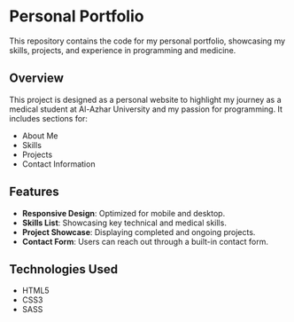 # Personal Portfolio

This repository contains the code for my personal portfolio, showcasing my skills, projects, and experience in programming and medicine.

## Overview

This project is designed as a personal website to highlight my journey as a medical student at Al-Azhar University and my passion for programming. It includes sections for:

- About Me
- Skills
- Projects
- Contact Information

## Features

- **Responsive Design**: Optimized for mobile and desktop.
- **Skills List**: Showcasing key technical and medical skills.
- **Project Showcase**: Displaying completed and ongoing projects.
- **Contact Form**: Users can reach out through a built-in contact form.

## Technologies Used

- HTML5
- CSS3
- SASS
